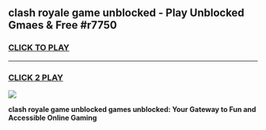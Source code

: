 
## clash royale game unblocked - Play Unblocked Gmaes & Free #r7750
<h3>
<a href="https://premium.freeplayer.one?title=clash_royale_game_unblocked&ref=01M">CLICK TO PLAY</a></h3>
<hr>

<h3>
<a href="https://premium.freeplayer.one?title=clash_royale_game_unblocked&ref=01M">CLICK 2 PLAY</a>
  
</h3>

<a href="https://premium.freeplayer.one?title=clash_royale_game_unblocked&ref=01M"><img src="https://clearcache.store/games.png"></a>


**clash royale game unblocked games unblocked: Your Gateway to Fun and Accessible Online Gaming**
